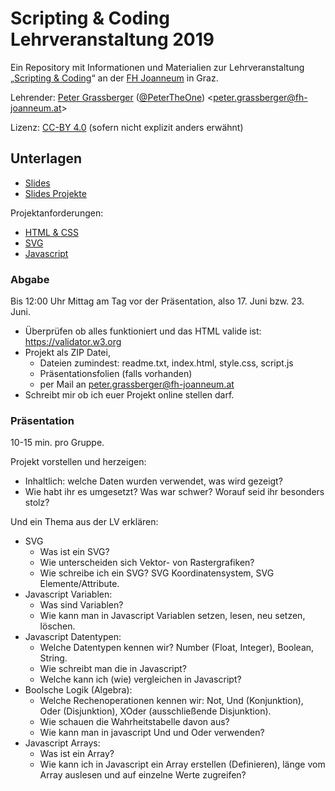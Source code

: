 Scripting & Coding Lehrveranstaltung 2019
=========================================

Ein Repository mit Informationen und Materialien zur Lehrveranstaltung 
„[Scripting & Coding](https://www.fh-joanneum.at/journalismus-und-public-relations/bachelor/lehrveranstaltung/daten-und-analyse/180593405-scripting-coding/)“ 
an der [FH Joanneum](https://www.fh-joanneum.at/) in Graz.

Lehrender: [Peter Grassberger](http://petergrassberger.at/) ([@PeterTheOne](https://twitter.com/PeterTheOne)) <[peter.grassberger@fh-joanneum.at](mailto:peter.grassberger@fh-joanneum.at)>

Lizenz: [CC-BY 4.0](https://creativecommons.org/licenses/by/4.0/) (sofern nicht explizit anders erwähnt)


Unterlagen
----------

- [Slides](Scripting-und-Coding-Slides-2019.pdf)
- [Slides Projekte](Scripting-und-Coding-Slides-Projekte-2019.pdf)

Projektanforderungen:
 - [HTML & CSS](spec-1.md)
 - [SVG](spec-2.md)
 - [Javascript](spec-3.md)
 
### Abgabe

Bis 12:00 Uhr Mittag am Tag vor der Präsentation, also 17. Juni bzw. 23. Juni.

 - Überprüfen ob alles funktioniert und das HTML valide ist: https://validator.w3.org
 - Projekt als ZIP Datei,
   - Dateien zumindest: readme.txt, index.html, style.css, script.js
   - Präsentationsfolien (falls vorhanden)
   - per Mail an peter.grassberger@fh-joanneum.at
 - Schreibt mir ob ich euer Projekt online stellen darf.
    
### Präsentation

10-15 min. pro Gruppe.

Projekt vorstellen und herzeigen:
 - Inhaltlich: welche Daten wurden verwendet, was wird gezeigt?
 - Wie habt ihr es umgesetzt? Was war schwer? Worauf seid ihr besonders stolz?

Und ein Thema aus der LV erklären:
 - SVG
   - Was ist ein SVG?
   - Wie unterscheiden sich Vektor- von Rastergrafiken?
   - Wie schreibe ich ein SVG? SVG Koordinatensystem, SVG Elemente/Attribute.
 - Javascript Variablen: 
   - Was sind Variablen?
   - Wie kann man in Javascript Variablen setzen, lesen, neu setzen, löschen.
 - Javascript Datentypen:
   - Welche Datentypen kennen wir? Number (Float, Integer), Boolean, String.
   - Wie schreibt man die in Javascript?
   - Welche kann ich (wie) vergleichen in Javascript?
 - Boolsche Logik (Algebra):
   - Welche Rechenoperationen kennen wir: Not, Und (Konjunktion), Oder (Disjunktion), XOder (ausschließende Disjunktion).
   - Wie schauen die Wahrheitstabelle davon aus?
   - Wie kann man in javascript Und und Oder verwenden?
 - Javascript Arrays:
   - Was ist ein Array?
   - Wie kann ich in Javascript ein Array erstellen (Definieren), 
   länge vom Array auslesen und auf einzelne Werte zugreifen?
